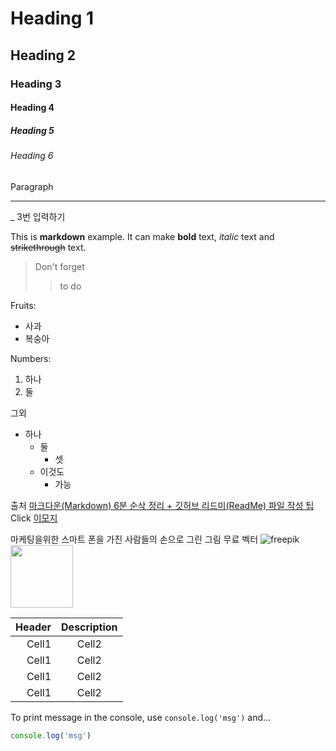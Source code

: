 <!-- Heading -->

# Heading 1

## Heading 2

### Heading 3

#### Heading 4

##### Heading 5

###### Heading 6

Paragraph

<!-- Line -->

---

\_ 3번 입력하기

<!-- Text attributes -->

This is **markdown** example. It can make **bold** text, _italic_ text and ~~strikethrough~~ text.

<!-- Quote -->

> Don't forget
>
> > to do

<!-- Bullet list -->

Fruits:

- 사과
- 복숭아

<!-- Numbered List -->

Numbers:

1. 하나
2. 둘

<!-- 그외 -->

그외

- 하나
  - 둘
    - 셋
  * 이것도
    - 가능

<!-- Link -->

출처 [마크다운(Markdown) 6분 순삭 정리 + 깃허브 리드미(ReadMe) 파일 작성 팁](https://www.youtube.com/watch?v=kMEb_BzyUqk)  
Click [이모지](https://steemit.com/steemkr-guide/@snow-airline/steemkr-quick-start-guide)

<!-- Image -->

마케팅을위한 스마트 폰을 가진 사람들의 손으로 그린 그림 무료 벡터
![freepik](https://image.freepik.com/free-vector/hand-drawn-illustration-of-people-with-smartphone-for-marketing_52683-66658.jpg)
<img src="https://image.freepik.com/free-vector/hand-drawn-illustration-of-people-with-smartphone-for-marketing_52683-66658.jpg" width="100">

<!-- Table -->

| Header | Description |
| -----: | :---------: |
|  Cell1 |    Cell2    |
|  Cell1 |    Cell2    |
|  Cell1 |    Cell2    |
|  Cell1 |    Cell2    |

<!-- Code -->

To print message in the console, use `console.log('msg')` and...

```js
console.log('msg')
```
